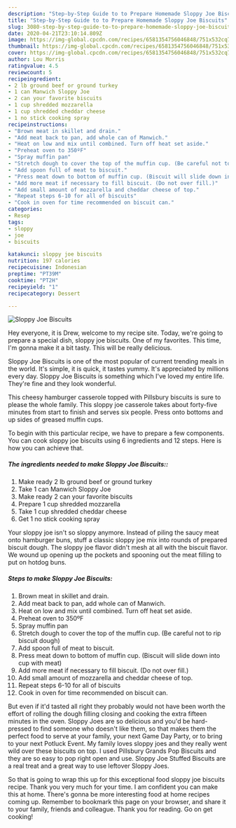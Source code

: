 ```yaml
---
description: "Step-by-Step Guide to to Prepare Homemade Sloppy Joe Biscuits"
title: "Step-by-Step Guide to to Prepare Homemade Sloppy Joe Biscuits"
slug: 3080-step-by-step-guide-to-to-prepare-homemade-sloppy-joe-biscuits
date: 2020-04-21T23:10:14.809Z
image: https://img-global.cpcdn.com/recipes/6581354756046848/751x532cq70/sloppy-joe-biscuits-recipe-main-photo.jpg
thumbnail: https://img-global.cpcdn.com/recipes/6581354756046848/751x532cq70/sloppy-joe-biscuits-recipe-main-photo.jpg
cover: https://img-global.cpcdn.com/recipes/6581354756046848/751x532cq70/sloppy-joe-biscuits-recipe-main-photo.jpg
author: Lou Morris
ratingvalue: 4.5
reviewcount: 5
recipeingredient:
- 2 lb ground beef or ground turkey
- 1 can Manwich Sloppy Joe
- 2 can your favorite biscuits
- 1 cup shredded mozzarella
- 1 cup shredded cheddar cheese
- 1 no stick cooking spray
recipeinstructions:
- "Brown meat in skillet and drain."
- "Add meat back to pan, add whole can of Manwich."
- "Heat on low and mix until combined. Turn off heat set aside."
- "Preheat oven to 350ºF"
- "Spray muffin pan"
- "Stretch dough to cover the top of the muffin cup. (Be careful not to rip biscuit dough)"
- "Add spoon full of meat to biscuit."
- "Press meat down to bottom of muffin cup. (Biscuit will slide down into cup with meat)"
- "Add more meat if necessary to fill biscuit. (Do not over fill.)"
- "Add small amount of mozzarella and cheddar cheese of top."
- "Repeat steps 6-10 for all of biscuits"
- "Cook in oven for time recommended on biscuit can."
categories:
- Resep
tags:
- sloppy
- joe
- biscuits

katakunci: sloppy joe biscuits
nutrition: 197 calories
recipecuisine: Indonesian
preptime: "PT39M"
cooktime: "PT2H"
recipeyield: "1"
recipecategory: Dessert

---
```



![Sloppy Joe Biscuits](https://img-global.cpcdn.com/recipes/6581354756046848/751x532cq70/sloppy-joe-biscuits-recipe-main-photo.jpg)

Hey everyone, it is Drew, welcome to my recipe site. Today, we're going to prepare a special dish, sloppy joe biscuits. One of my favorites. This time, I'm gonna make it a bit tasty. This will be really delicious.

Sloppy Joe Biscuits is one of the most popular of current trending meals in the world. It's simple, it is quick, it tastes yummy. It's appreciated by millions every day. Sloppy Joe Biscuits is something which I've loved my entire life. They're fine and they look wonderful.

This cheesy hamburger casserole topped with Pillsbury biscuits is sure to please the whole family. This sloppy joe casserole takes about forty-five minutes from start to finish and serves six people. Press onto bottoms and up sides of greased muffin cups.


To begin with this particular recipe, we have to prepare a few components. You can cook sloppy joe biscuits using 6 ingredients and 12 steps. Here is how you can achieve that.

##### The ingredients needed to make Sloppy Joe Biscuits::

1. Make ready 2 lb ground beef or ground turkey
1. Take 1 can Manwich Sloppy Joe
1. Make ready 2 can your favorite biscuits
1. Prepare 1 cup shredded mozzarella
1. Take 1 cup shredded cheddar cheese
1. Get 1 no stick cooking spray


Your sloppy joe isn&#39;t so sloppy anymore. Instead of piling the saucy meat onto hamburger buns, stuff a classic sloppy joe mix into rounds of prepared biscuit dough. The sloppy joe flavor didn&#39;t mesh at all with the biscuit flavor. We wound up opening up the pockets and spooning out the meat filling to put on hotdog buns. 

##### Steps to make Sloppy Joe Biscuits:

1. Brown meat in skillet and drain.
1. Add meat back to pan, add whole can of Manwich.
1. Heat on low and mix until combined. Turn off heat set aside.
1. Preheat oven to 350ºF
1. Spray muffin pan
1. Stretch dough to cover the top of the muffin cup. (Be careful not to rip biscuit dough)
1. Add spoon full of meat to biscuit.
1. Press meat down to bottom of muffin cup. (Biscuit will slide down into cup with meat)
1. Add more meat if necessary to fill biscuit. (Do not over fill.)
1. Add small amount of mozzarella and cheddar cheese of top.
1. Repeat steps 6-10 for all of biscuits
1. Cook in oven for time recommended on biscuit can.


But even if it&#39;d tasted all right they probably would not have been worth the effort of rolling the dough filling closing and cooking the extra fifteen minutes in the oven. Sloppy Joes are so delicious and you&#39;d be hard-pressed to find someone who doesn&#39;t like them, so that makes them the perfect food to serve at your family, your next Game Day Party, or to bring to your next Potluck Event. My family loves sloppy joes and they really went wild over these biscuits on top. I used Pillsbury Grands Pop Biscuits and they are so easy to pop right open and use. Sloppy Joe Stuffed Biscuits are a real treat and a great way to use leftover Sloppy Joes. 

So that is going to wrap this up for this exceptional food sloppy joe biscuits recipe. Thank you very much for your time. I am confident you can make this at home. There's gonna be more interesting food at home recipes coming up. Remember to bookmark this page on your browser, and share it to your family, friends and colleague. Thank you for reading. Go on get cooking!
